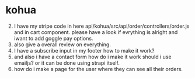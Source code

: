 # kohua
2. I have my stripe code in here api/kohua/src/api/order/controllers/order.js and in cart component. please have a look if evrything is alright and iwant to add goggle pay options.
3. also give a overall review on everything.
4. I have a subscribe input in my footer how to make it work?
5. and also i have a contact form how do i make it work should i use emailjs? or it can be done using strapi itself.
6. how do i make a page for the user where they can see all their orders.

